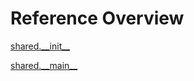 
# Reference Overview

[shared.\_\_init\_\_](https://github.com/pyrustic/shared/blob/master/docs/reference/content/shared.\_\_init\_\_.md#shared\_\_init\_\_) 
<br>
 

[shared.\_\_main\_\_](https://github.com/pyrustic/shared/blob/master/docs/reference/content/shared.\_\_main\_\_.md#shared\_\_main\_\_) 
<br>
 
